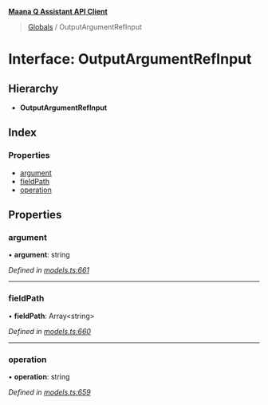 **[Maana Q Assistant API Client](../README.md)**

> [Globals](../README.md) / OutputArgumentRefInput

# Interface: OutputArgumentRefInput

## Hierarchy

* **OutputArgumentRefInput**

## Index

### Properties

* [argument](outputargumentrefinput.md#argument)
* [fieldPath](outputargumentrefinput.md#fieldpath)
* [operation](outputargumentrefinput.md#operation)

## Properties

### argument

•  **argument**: string

*Defined in [models.ts:661](https://github.com/maana-io/q-assistant-client/blob/18eccdb/src/models.ts#L661)*

___

### fieldPath

•  **fieldPath**: Array\<string>

*Defined in [models.ts:660](https://github.com/maana-io/q-assistant-client/blob/18eccdb/src/models.ts#L660)*

___

### operation

•  **operation**: string

*Defined in [models.ts:659](https://github.com/maana-io/q-assistant-client/blob/18eccdb/src/models.ts#L659)*
